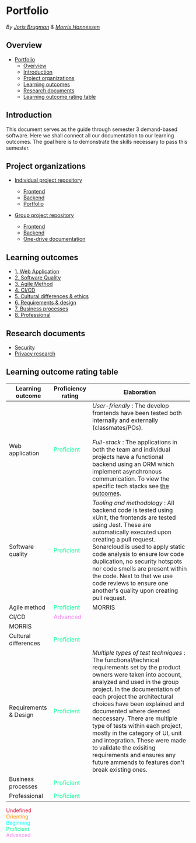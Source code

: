 # Portfolio

_By [Joris Brugman](https://github.com/theartcher) & [Morris Hannessen](https://github.com/MorrisHannessen)_

## Overview

- [Portfolio](#portfolio)
  - [Overview](#overview)
  - [Introduction](#introduction)
  - [Project organizations](#project-organizations)
  - [Learning outcomes](#learning-outcomes)
  - [Research documents](#research-documents)
  - [Learning outcome rating table](#learning-outcome-rating-table)

## Introduction

This document serves as the guide through semester 3 demand-based software. Here we shall connect all our documentation to our learning outcomes. The goal here is to demonstrate the skills necessary to pass this semester.

## Project organizations

- [Individual project repository](https://github.com/S3-Software-IP/monorepo)

  - [Frontend](https://github.com/S3-Software-IP/monorepo/tree/main/frontend)
  - [Backend](https://github.com/S3-Software-IP/monorepo/tree/main/backend)
  - [Portfolio](README.md#project-organizations)

- [Group project repository](https://github.com/S3-IO-Dev/S3_DB_IO)
  - [Frontend](https://github.com/S3-IO-Dev/S3-DB-IO-Front-end#s3_db_io)
  - [Backend](https://github.com/S3-IO-Dev/S3_DB_IO#project-name)
  - [One-drive documentation](https://stichtingfontys-my.sharepoint.com/:f:/r/personal/504943_student_fontys_nl/Documents/Sem3/Proftaak?csf=1&web=1&e=ZxcpN5)

## Learning outcomes

- [1. Web Application](./learning-outcomes/1-web-application.md)
- [2. Software Quality](./learning-outcomes/2-software-quality.md)
- [3. Agile Method](./learning-outcomes/3-agile-method.md)
- [4. CI/CD](./learning-outcomes/4-ci-cd.md)
- [5. Cultural differences & ethics](./learning-outcomes/5-cultural-differences-and-ethics.md)
- [6. Requirements & design](./learning-outcomes/6-requirements-and-design.md)
- [7. Business processes](./learning-outcomes/7-business-processes.md)
- [8. Professional](./learning-outcomes/8-professional.md)

## Research documents

- [Security](./research/security.md)
- [Privacy research](./research/privacy.md)

## Learning outcome rating table

| **Learning outcome**  | **Proficiency rating**                                | **Elaboration**                                                                                                                                                                                                                                                                                                                                                                                                                                                                                                                          |
| --------------------- | ----------------------------------------------------- | ---------------------------------------------------------------------------------------------------------------------------------------------------------------------------------------------------------------------------------------------------------------------------------------------------------------------------------------------------------------------------------------------------------------------------------------------------------------------------------------------------------------------------------------- |
| Web application       | <div style="color:MediumSpringGreen">Proficient</div> | _User-friendly_ : The develop frontends have been tested both internally and externally (classmates/POs). <br></br> _Full-stack_ : The applications in both the team and individual projects have a functional backend using an ORM which implement asynchronous communication. To view the specific tech stacks see [the outcomes](#learning-outcomes).                                                                                                                                                                                 |
| Software quality      | <div style="color:MediumSpringGreen">Proficient</div> | _Tooling and methodology_ : All backend code is tested using xUnit, the frontends are tested using Jest. These are automatically executed upon creating a pull request. Sonarcloud is used to apply static code analysis to ensure low code duplication, no security hotspots nor code smells are present within the code. Next to that we use code reviews to ensure one another's quality upon creating pull request.                                                                                                                  |
| Agile method          | <div style="color:MediumSpringGreen">Proficient</div> | MORRIS                                                                                                                                                                                                                                                                                                                                                                                                                                                                                                                                   |
| CI/CD                 | <div style="color:Violet">Advanced</div>              |
| MORRIS                |
| Cultural differences  | <div style="color:MediumSpringGreen">Proficient</div> |                                                                                                                                                                                                                                                                                                                                                                                                                                                                                                                                          |
| Requirements & Design | <div style="color:MediumSpringGreen">Proficient</div> | _Multiple types of test techniques_ : The functional/technical requirements set by the product owners were taken into account, analyzed and used in the group project. In the documentation of each project the architectural choices have been explained and documented where deemed neccessary. There are multiple type of tests within each project, mostly in the category of UI, unit and integration. These were made to validate the exisiting requirements and ensures any future ammends to features don't break existing ones. |
| Business processes    | <div style="color:MediumSpringGreen">Proficient</div> |                                                                                                                                                                                                                                                                                                                                                                                                                                                                                                                                          |
| Professional          | <div style="color:MediumSpringGreen">Proficient</div> |                                                                                                                                                                                                                                                                                                                                                                                                                                                                                                                                          |

<div style="color:Crimson">Undefined</div>
<div style="color:DarkOrange">Orienting</div>
<div style="color:Cyan">Beginning</div>
<div style="color:MediumSpringGreen">Proficient</div>
<div style="color:Violet">Advanced</div>

